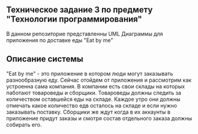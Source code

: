 ## Техническое задание 3 по предмету "Технологии программирования"

В данном репозиторие представленны UML Диаграммы для приложения по доставке еды "Eat by me"
## Описание системы
"Eat by me" - это приложение в котором люди могут заказывать разнообразную еду. Сейчас отойдем от приложения и рассмотрим как устроенна сама компания.
В компании есть свои склады на которых паботают товароведы и сборщики. Товароведы должны следить за количеством оставшейся еды на складе. Каждое утро они должны отмечать какое количество едв осталось на складе и если нужно заказывать поставку. Сборщики же ждут когда в их аккаунты в приложение придут заказы и смотря состав отдельного заказа должны собирать его.